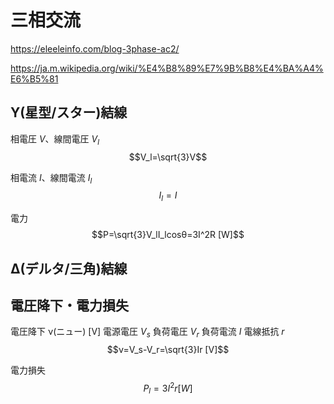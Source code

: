# 三相交流

https://eleeleinfo.com/blog-3phase-ac2/

https://ja.m.wikipedia.org/wiki/%E4%B8%89%E7%9B%B8%E4%BA%A4%E6%B5%81

## Y(星型/スター)結線
相電圧 $V$、線間電圧 $V_l$
$$V_l=\sqrt{3}V$$

相電流 $I$、線間電流 $I_l$
$$I_l=I$$

電力
$$P=\sqrt{3}V_lI_lcosθ=3I^2R [W]$$


## Δ(デルタ/三角)結線


## 電圧降下・電力損失
電圧降下 ν(ニュー) [V]
電源電圧 $V_s$ 負荷電圧 $V_r$ 負荷電流 $I$ 電線抵抗 $r$ 
$$ν=V_s-V_r=\sqrt{3}Ir [V]$$

電力損失
$$P_l=3I^2r [W]$$


